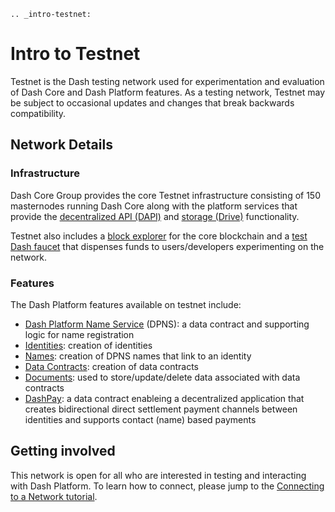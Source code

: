 ```{eval-rst}
.. _intro-testnet:
```

# Intro to Testnet

Testnet is the Dash testing network used for experimentation and evaluation of Dash Core and Dash Platform features. As a testing network, Testnet may be subject to occasional updates and changes that break backwards compatibility.

## Network Details

### Infrastructure

Dash Core Group provides the core Testnet infrastructure consisting of 150 masternodes running Dash Core along with the platform services that provide the [decentralized API (DAPI)](../explanations/dapi.md) and [storage (Drive)](../explanations/drive.md) functionality.

Testnet also includes a [block explorer](https://testnet-insight.dashevo.org/insight/) for the core blockchain and a [test Dash faucet](https://testnet-faucet.dash.org/) that dispenses funds to users/developers experimenting on the network.

### Features

The Dash Platform features available on testnet include:

- [Dash Platform Name Service](../explanations/dpns.md) (DPNS): a data contract and supporting logic for name registration
- [Identities](../explanations/identity.md): creation of identities
- [Names](../explanations/dpns.md): creation of DPNS names that link to an identity
- [Data Contracts](../explanations/platform-protocol-data-contract.md): creation of data contracts
- [Documents](../explanations/platform-protocol-document.md): used to store/update/delete data associated with data contracts
- [DashPay](../explanations/dashpay.md): a data contract enableing a decentralized application that creates bidirectional direct settlement payment channels between identities and supports contact (name) based payments

## Getting involved

This network is open for all who are interested in testing and interacting with Dash Platform. To learn how to connect, please jump to the [Connecting to a Network tutorial](../tutorials/connecting-to-testnet.md).